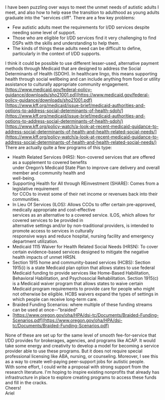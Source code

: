 I have been puzzling over ways to meet the unmet needs of autistic adults I meet, and also how to help ease the transition to adulthood as young adults graduate into the "services cliff". There are a few key problems:

* Few autistic adults meet the requirements for I/DD services despite needing some level of support.  
* Those who are eligible for I/DD services find it very challenging to find DSPs with the skills and understanding to help them.  
* The kinds of things these adults need can be difficult to define, particularly in the context of I/DD supports.

I think it could be possible to use different lesser-used, alternative payment methods through Medicaid that are designed to address the Social Determinants of Health (SDOH). In healthcare lingo, this means supporting health through social wellbeing and can include anything from food or utility assistance to culturally appropriate community engagement.  
[https://www.medicaid.gov/federal-policy-guidance/downloads/sho21001.pd](https://www.medicaid.gov/federal-policy-guidance/downloads/sho21001.pdf)  
[https://www.kff.org/medicaid/issue-brief/medicaid-authorities-and-options-to-address-social-determinants-of-health-sdoh/](https://www.kff.org/medicaid/issue-brief/medicaid-authorities-and-options-to-address-social-determinants-of-health-sdoh/)  
[https://www.kff.org/policy-watch/a-look-at-recent-medicaid-guidance-to-address-social-determinants-of-health-and-health-related-social-needs/](https://www.kff.org/policy-watch/a-look-at-recent-medicaid-guidance-to-address-social-determinants-of-health-and-health-related-social-needs/)  
There are actually quite a few programs of this type:

* Health Related Services (HRS): Non-covered services that are offered as a supplement to covered benefits  
  under Oregon’s Medicaid State Plan to improve care delivery and overall member and community health and  
  well-being.  
* Supporting Health for All through REinvestment (SHARE): Comes from a legislative requirement  
  for CCOs to invest some of their net income or revenues back into their communities.  
* In Lieu Of Services (ILOS): Allows CCOs to offer certain pre-approved, medically appropriate and cost-effective  
  services as an alternative to a covered service. ILOS, which allows for covered services to be provided in  
  alternative settings and/or by non-traditional providers, is intended to promote access to services in culturally  
  responsive ways and reduce hospital, nursing facility and emergency department utilization.  
* Medicaid 1115 Waiver for Health Related Social Needs (HRSN): To cover certain evidence-based services designed to mitigate the negative health impacts of unmet HRSN.  
* Section 1915 home and community-based services (HCBS): Section 1915(i) is a state Medicaid plan option that allows states to use federal Medicaid funding to provide services like Home-Based Habilitation, Behavioral Habilitation, and Psychosocial Rehabilitation. Section 1915(c) is a Medicaid waiver program that allows states to waive certain Medicaid program requirements to provide care for people who might not otherwise be eligible. HCBS waivers expand the types of settings in which people can receive long-term care.  
* Braided Funding Scenarios: where multiple of these funding streams can be used at once--"braided"  
* [https://www.oregon.gov/oha/HPA/dsi-tc/Documents/Braided-Funding-Scenarios.pdf](https://www.oregon.gov/oha/HPA/dsi-tc/Documents/Braided-Funding-Scenarios.pdf)

None of these are set up for the same level of smooth fee-for-service that I/DD provides for brokerages, agencies, and programs like ACAP. It would take some energy and creativity to develop a model for becoming a service provider able to use these programs. But it does not require special professional licensing like ABA, nursing, or counseling. Moreover, I see this as a way to create well-paying peer-support jobs for autistic people.  
With some effort, I could write a proposal with strong support from the research literature. I'm hoping to inspire existing nonprofits that already has infrastructure in place to explore creating programs to access these funds and fill in the cracks.  
Cheers\!  
Ariel
